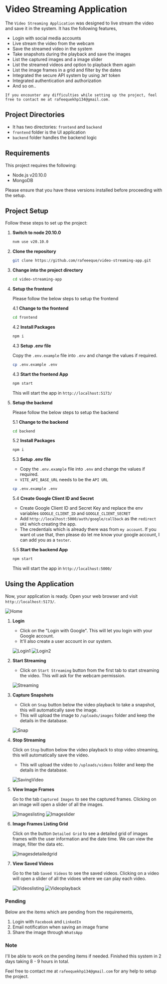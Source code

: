 # Video Streaming Application

The `Video Streaming Application` was designed to live stream the video and save it in the system. It has the following features,

- Login with social media accounts
- Live stream the video from the webcam
- Save the streamed video in the system
- Take snapshots during the playback and save the images
- List the captured images and a image slider
- List the streamed videos and option to playback them again
- List the image frames in a grid and filter by the dates
- Integrated the secure API system by using `JWT` token
- Integrated authentication and authorization
- And so on..

`If you encounter any difficulties while setting up the project, feel free to contact me at rafeequekhp134@gmail.com.`

## Project Directories

- It has two directories: `frontend` and `backend`
- `frontend` folder is the UI application
- `backend` folder handles the backend logic

## Requirements

This project requires the following:

* Node.js v20.10.0
* MongoDB

Please ensure that you have these versions installed before proceeding with the setup.

## Project Setup

Follow these steps to set up the project:


1. **Switch to node 20.10.0**

    ```bash
    nvm use v20.10.0
    ```

2. **Clone the repository**

    ```bash
    git clone https://github.com/rafeeeque/video-streaming-app.git
    ```

3. **Change into the project directory**

    ```bash
    cd video-streaming-app
    ```

4. **Setup the frontend**

    Please follow the below steps to setup the frontend

    4.1 **Change to the frontend**

    ```bash
    cd frontend
    ```

    4.2 **Install Packages**

    ```bash
    npm i
    ```

    4.3 **Setup .env file**

    Copy the `.env.example` file into `.env` and change the values if required.

    ```bash
    cp .env.example .env
    ```

    4.3 **Start the frontend App**

    ```bash
    npm start
    ```

    This will start the app in `http://localhost:5173/`

5. **Setup the backend**

    Please follow the below steps to setup the backend

    5.1 **Change to the backend**

    ```bash
    cd backend
    ```

    5.2 **Install Packages**

    ```bash
    npm i
    ```

    5.3 **Setup .env file**

    - Copy the `.env.example` file into `.env` and change the values if required.
    - `VITE_API_BASE_URL` needs to be the `API URL`

    ```bash
    cp .env.example .env
    ```
    
    5.4 **Create Google Client ID and Secret**

    - Create Google Client ID and Secret Key and replace the env variables `GOOGLE_CLIENT_ID` and `GOOGLE_CLIENT_SECRET`
    - Add `http://localhost:5000/auth/google/callback` as the `redirect URI` which creating the app.
    - The credentials which is already there was from `my account`. If you want ot use that, then please do let me know your google account, I can add you as a `tester`.

    5.5 **Start the backend App**

    ```bash
    npm start
    ```

    This will start the app in `http://localhost:5000/`


## Using the Application

Now, your application is ready. Open your web browser and visit `http://localhost:5173/`.

![Home](./screenshots/Home.png)

1. **Login**

    - Click on the "Login with Google". This will let you login with your Google account.
    - It'll also create a user account in our system.

    ![Login1](./screenshots/Login.png) ![Login2](./screenshots/Login2.png)

2. **Start Streaming**

    - Click on `Start Streaming` button from the first tab to start streaming the video. This will ask for the webcam permission.

    ![Streaming](./screenshots/Streaming.png)

3. **Capture Snapshots**

    - Click on `Snap` button below the video playback to take a snapshot, this will automatically save the image.
    - This will upload the image to `/uploads/images` folder and keep the details in the database.

    ![Snap](./screenshots/Snap.png)

4. **Stop Streaming**

    Click on `Stop` button below the video playback to stop video streaming, this will automatically save the video.
    - This will upload the video to `/uploads/videos` folder and keep the details in the database.

    ![SavingVideo](./screenshots/SavingVideo.png)

5. **View Image Frames**

    Go to the tab `Captured Images` to see the captured frames. Clicking on an image will open a slider of all the images.

    ![Imageslisting](./screenshots/Imageslisting.png)
    ![Imageslider](./screenshots/Imageslider.png)

6. **Image Frames Listing Grid**

    Click on the button `Detailed Grid` to see a detailed grid of images frames with the user information and the date time. We can view the image, filter the data etc.

    ![Imagesdetailedgrid](./screenshots/Imagesdetailedgrid.png)

7. **View Saved Videos**

    Go to the tab `Saved Videos` to see the saved videos. Clicking on a video will open a slider of all the vidoes where we can play each video.

    ![Videoslisting](./screenshots/Videoslisting.png)
    ![Videoplayback](./screenshots/Videoplayback.png)

### Pending

Below are the items which are pending from the requirements,

1. Login with `Facebook` and `LinkedIn`
2. Email notification when saving an image frame
3. Share the image through `WhatsApp`

### Note

I'll be able to work on the pending items if needed. Finished this system in 2 days taking 8 - 9 hours in total.

Feel free to contact me at `rafeequekhp134@gmail.com` for any help to setup the project.